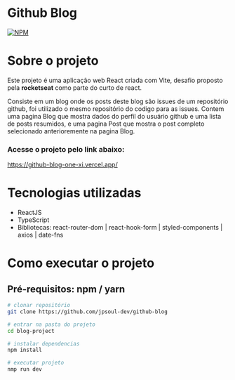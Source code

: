 # Github Blog
[![NPM](https://img.shields.io/npm/l/react)](https://github.com/jpsoul-dev/github-blog/blob/main/LICENSE)
# Sobre o projeto

Este projeto é uma aplicação web React criada com Vite, desafio proposto pela **rocketseat** como parte do curto de react.

Consiste em um blog onde os posts deste blog são issues de um repositório github, foi utilizado o mesmo repositório do codigo para as issues.
Contem uma pagina Blog que mostra dados do perfil do usuário github e uma lista de posts resumidos, e uma pagina Post que mostra o post completo selecionado anterioremente na pagina Blog.

### Acesse o projeto pelo link abaixo:
https://github-blog-one-xi.vercel.app/

# Tecnologias utilizadas
- ReactJS
- TypeScript
- Bibliotecas: react-router-dom | react-hook-form | styled-components | axios | date-fns

# Como executar o projeto

## Pré-requisitos: npm / yarn

```bash
# clonar repositório
git clone https://github.com/jpsoul-dev/github-blog

# entrar na pasta do projeto
cd blog-project

# instalar dependencias
npm install

# executar projeto
nmp run dev
```
